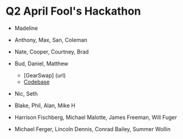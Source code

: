 # Q2 April Fool's Hackathon

* Madeline

* Anthony, Max, San, Coleman

* Nate, Cooper, Courtney, Brad

* Bud, Daniel, Matthew
    * [GearSwap] (url)
    * [Codebase](https://github.com/budaminof/g20-hackathon)

* Nic, Seth

* Blake, Phil, Alan, Mike H

* Harrison Fischberg, Michael Malotte, James Freeman, Will Fuger

* Michael Ferger, Lincoln Dennis, Conrad Bailey, Summer Wollin
